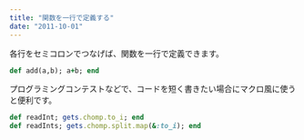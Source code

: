 ```yaml
---
title: "関数を一行で定義する"
date: "2011-10-01"
---
```


各行をセミコロンでつなげば、関数を一行で定義できます。

```ruby
def add(a,b); a+b; end
```

プログラミングコンテストなどで、コードを短く書きたい場合にマクロ風に使うと便利です。

```ruby
def readInt; gets.chomp.to_i; end
def readInts; gets.chomp.split.map(&:to_i); end
```

